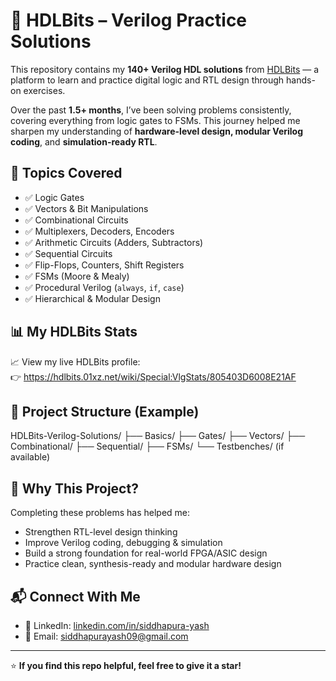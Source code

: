 # 🧠 HDLBits – Verilog Practice Solutions

This repository contains my **140+ Verilog HDL solutions** from [HDLBits](https://hdlbits.01xz.net/) — a platform to learn and practice digital logic and RTL design through hands-on exercises.

Over the past **1.5+ months**, I’ve been solving problems consistently, covering everything from logic gates to FSMs. This journey helped me sharpen my understanding of **hardware-level design, modular Verilog coding**, and **simulation-ready RTL**.

## 🔧 Topics Covered

- ✅ Logic Gates  
- ✅ Vectors & Bit Manipulations  
- ✅ Combinational Circuits  
- ✅ Multiplexers, Decoders, Encoders  
- ✅ Arithmetic Circuits (Adders, Subtractors)  
- ✅ Sequential Circuits  
- ✅ Flip-Flops, Counters, Shift Registers  
- ✅ FSMs (Moore & Mealy)  
- ✅ Procedural Verilog (`always`, `if`, `case`)  
- ✅ Hierarchical & Modular Design

## 📊 My HDLBits Stats

📈 View my live HDLBits profile:  
👉 https://hdlbits.01xz.net/wiki/Special:VlgStats/805403D6008E21AF

## 📁 Project Structure (Example)

HDLBits-Verilog-Solutions/
├── Basics/
├── Gates/
├── Vectors/
├── Combinational/
├── Sequential/
├── FSMs/
└── Testbenches/ (if available)


## 🚀 Why This Project?

Completing these problems has helped me:
- Strengthen RTL-level design thinking  
- Improve Verilog coding, debugging & simulation  
- Build a strong foundation for real-world FPGA/ASIC design  
- Practice clean, synthesis-ready and modular hardware design

## 📬 Connect With Me

- 🔗 LinkedIn: [linkedin.com/in/siddhapura-yash](https://www.linkedin.com/in/siddhapura-yash)  
- 📧 Email: siddhapurayash09@gmail.com

---

⭐️ **If you find this repo helpful, feel free to give it a star!**
